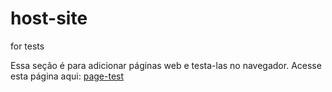 # host-site
for tests

Essa seção é para adicionar páginas web e testa-las no navegador.
Acesse esta página aqui: <a href= "https://artlights.github.io/deploy-test/">page-test</a>
